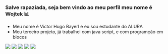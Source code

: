 ###  Salve rapaziada, seja bem vindo ao meu perfil meu nome é Wojtek 📊

- Meu nome é Victor Hugo Bayerl e eu sou estudante do ALURA
- Meu terceiro projeto, já trabalhei com java script, e com programção em blocos

![](https://media.tenor.com/thT6fODKzSgAAAAM/borabill-borabil.gif)
![](https://media1.tenor.com/m/1c41yKA3ZfwAAAAC/se-quiser-sim-mano-ramon-se-quiser-sim.gif)
![](https://media1.tenor.com/m/p6j4EuGAnWIAAAAC/meme-sperma.gif)
![](https://media1.tenor.com/m/zIUu-OGd7WQAAAAC/uwu-cj.gif)
![](https://media1.tenor.com/m/VgHp2FA4G3sAAAAC/real-ou-fake-real.gif)
